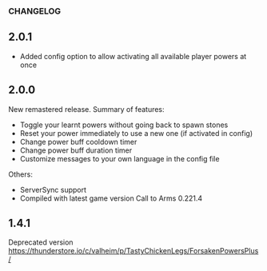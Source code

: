 ### CHANGELOG

## 2.0.1

* Added config option to allow activating all available player powers at once

## 2.0.0

New remastered release. Summary of features:
* Toggle your learnt powers without going back to spawn stones
* Reset your power immediately to use a new one (if activated in config)
* Change power buff cooldown timer
* Change power buff duration timer
* Customize messages to your own language in the config file

Others:
* ServerSync support
* Compiled with latest game version Call to Arms 0.221.4

## 1.4.1

Deprecated version https://thunderstore.io/c/valheim/p/TastyChickenLegs/ForsakenPowersPlus/